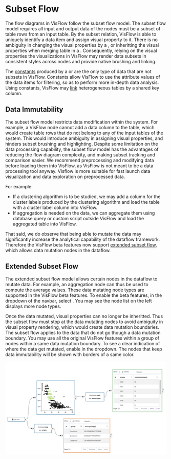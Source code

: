 # Subset Flow

The flow diagrams in VisFlow follow the subset flow model.
The subset flow model requires all input and output data of the nodes must be a subset of table rows from an input table.
By the subset relation, VisFlow is able to uniquely identify a data item and assign visual property to it.
There is no ambiguity in changing the visual properties by a <node-type type="visual-editor"/>, or inheritting the visual properties when merging table in a <node-type type="set-operator"/>.
Consequently, relying on the visual properties the visualizations in VisFlow may render data subsets in consistent styles across nodes and provide native brushing and linking.

The [constants](/dataflow/diagram.html#constant) produced by a <node-type type="constants-generator"/> or <node-type type="linker"/> are the only type of data that are not subsets in VisFlow.
Constants allow VisFlow to use the attribute values of the data items for filtering, so as to perform more in-depth data analysis.
Using constants, VisFlow may [link](/dataflow/linking.md) heterogeneous tables by a shared key column.

## Data Immutability

The subset flow model restricts data modification within the system.
For example, a VisFlow node cannot add a data column to the table, which would create table rows that do not belong to any of the input tables of the system.
This would introduce ambiguity in assigning visual properties, and hinders subset brushing and highlighting.
Despite some limitation on the data processing capability, the subset flow model has the advantages of reducing the flow diagram complexity, and making subset tracking and comparison easier.
We recommend preprocessing and modifying data before loading them into VisFlow, as VisFlow is not meant to be a data processing tool anyway.
Visflow is more suitable for fast launch data visualization and data exploration on preprocessed data.

For example:
- If a clustering algorithm is to be studied, we may add a column for the cluster labels produced by the clustering algorithm and load the table with a cluster label column into VisFlow.
- If aggregation is needed on the data, we can aggregate them using database query or custom script outside VisFlow and load the aggregated table into VisFlow.

That said, we do observe that being able to mutate the data may significantly increase the analytical capability of the dataflow framework.
Therefore the VisFlow beta features now support [extended subset flow](#extended-subset-flow), which allows data mutation nodes in the dataflow.

## Extended Subset Flow

The extended subset flow model allows certain nodes in the dataflow to mutate data.
For example, an aggregation node can thus be used to compute the average values.
These data mutating node types are supported in the VisFlow beta features.
To enable the beta features, in the <ui-button text="Options" dropdown/> dropdown of the navbar, select <ui-button text="Enable Beta Features"/>.
You may see the node list on the left displays more node types.

Once the data mutated, visual properties can no longer be inheritted.
Thus the subset flow must stop at the data mutating nodes to avoid ambiguity in visual property rendering, which would create data mutation boundaries.
The subset flow applies to the data that do not go though a data mutation boundary.
You may use all the original VisFlow features within a group of nodes within a same data mutation boundary.
To see a clear indication of where the data get mutated, enable <ui-button text="Data Mutation Boundary"/> in the <ui-button text="Options" dropdown/> dropdown.
The nodes that keep data immutability will be shown with borders of a same color.

![Data Mutation Boundary](./data-mutation-boundary.png)
